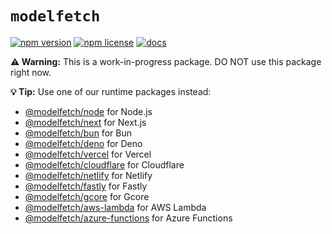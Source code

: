 # `modelfetch`

[![npm version](https://img.shields.io/npm/v/modelfetch)](https://www.npmjs.com/package/modelfetch)
[![npm license](https://img.shields.io/npm/l/modelfetch)](https://www.npmjs.com/package/modelfetch)
[![docs](https://img.shields.io/badge/docs-modelfetch.com-blue)](https://www.modelfetch.com/docs)

**⚠️ Warning:** This is a work-in-progress package. DO NOT use this package right now.

**💡 Tip:** Use one of our runtime packages instead:

- [@modelfetch/node](https://www.npmjs.com/package/@modelfetch/node) for Node.js
- [@modelfetch/next](https://www.npmjs.com/package/@modelfetch/next) for Next.js
- [@modelfetch/bun](https://www.npmjs.com/package/@modelfetch/bun) for Bun
- [@modelfetch/deno](https://www.npmjs.com/package/@modelfetch/deno) for Deno
- [@modelfetch/vercel](https://www.npmjs.com/package/@modelfetch/vercel) for Vercel
- [@modelfetch/cloudflare](https://www.npmjs.com/package/@modelfetch/cloudflare) for Cloudflare
- [@modelfetch/netlify](https://www.npmjs.com/package/@modelfetch/netlify) for Netlify
- [@modelfetch/fastly](https://www.npmjs.com/package/@modelfetch/fastly) for Fastly
- [@modelfetch/gcore](https://www.npmjs.com/package/@modelfetch/gcore) for Gcore
- [@modelfetch/aws-lambda](https://www.npmjs.com/package/@modelfetch/aws-lambda) for AWS Lambda
- [@modelfetch/azure-functions](https://www.npmjs.com/package/@modelfetch/azure-functions) for Azure Functions

